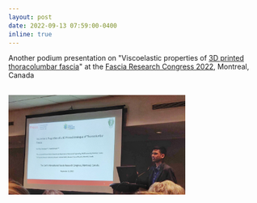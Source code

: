 ```yaml
---
layout: post
date: 2022-09-13 07:59:00-0400
inline: true
---
```



Another podium presentation on "Viscoelastic properties of <a href="https://www.researchgate.net/publication/363581651_Viscoelastic_Properties_of_a_3D_Printed_Analogue_of_Thoracolumbar_Fascia">3D printed thoracolumbar fascia</a>" at the <a href="https://fasciaresearchsociety.org/">Fascia Research Congress 2022</a>, Montreal, Canada

<br>
<img src="assets/img/frc_presentation.jpeg" 
     alt="FRC Presentation"
	 width="350" />
